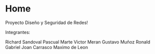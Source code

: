 # Home
Proyecto Diseño y Seguridad de Redes!

Integrantes:

Richard Sandoval
Pascual Marte
Victor Meran
Gustavo Muñoz
Ronald Gabriel
Joan Carrasco
Maximo de Leon